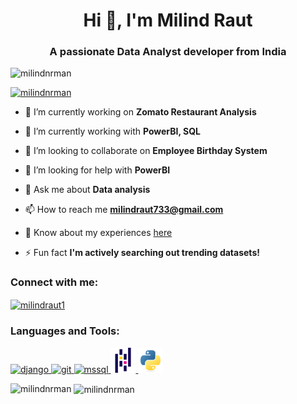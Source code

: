 <h1 align="center">Hi 👋, I'm Milind Raut</h1>
<h3 align="center">A passionate Data Analyst developer from India</h3>

<p align="left"> <img src="https://komarev.com/ghpvc/?username=milindnrman&label=Profile%20views&color=0e75b6&style=flat" alt="milindnrman" /> </p>

<p align="left"> <a href="https://github.com/ryo-ma/github-profile-trophy"><img src="https://github-profile-trophy.vercel.app/?username=milindnrman" alt="milindnrman" /></a> </p>

- 🔭 I’m currently working on **Zomato Restaurant Analysis**

- 🌱 I’m currently working with **PowerBI, SQL**

- 👯 I’m looking to collaborate on **Employee Birthday System**

- 🤝 I’m looking for help with **PowerBI**

- 💬 Ask me about **Data analysis**

- 📫 How to reach me **milindraut733@gmail.com**

- 📄 Know about my experiences [here](https://drive.google.com/file/d/1zdf6djenH_BYN5JPKnLHa_sZv47M7YdK/view?usp=drive_link)

- ⚡ Fun fact **I'm actively searching out trending datasets!**

<h3 align="left">Connect with me:</h3>
<p align="left">
<a href="https://linkedin.com/in/milindraut1" target="blank"><img align="center" src="https://raw.githubusercontent.com/rahuldkjain/github-profile-readme-generator/master/src/images/icons/Social/linked-in-alt.svg" alt="milindraut1" height="30" width="40" /></a>
</p>

<h3 align="left">Languages and Tools:</h3>
<p align="left">
<a href="https://www.djangoproject.com/" target="_blank" rel="noreferrer"> <img src="https://cdn.worldvectorlogo.com/logos/django.svg" alt="django" width="40" height="40"/> </a>
<a href="https://git-scm.com/" target="_blank" rel="noreferrer"> <img src="https://www.vectorlogo.zone/logos/git-scm/git-scm-icon.svg" alt="git" width="40" height="40"/> </a>
<a href="https://www.microsoft.com/en-us/sql-server" target="_blank" rel="noreferrer"> <img src="https://www.svgrepo.com/show/303229/microsoft-sql-server-logo.svg" alt="mssql" width="40" height="40"/> </a>
<a href="https://pandas.pydata.org/" target="_blank" rel="noreferrer"> <img src="https://raw.githubusercontent.com/devicons/devicon/2ae2a900d2f041da66e950e4d48052658d850630/icons/pandas/pandas-original.svg" alt="pandas" width="40" height="40"/> </a>
<a href="https://www.python.org" target="_blank" rel="noreferrer"> <img src="https://raw.githubusercontent.com/devicons/devicon/master/icons/python/python-original.svg" alt="python" width="40" height="40"/> </a>
</p>

<p><img align="left" src="https://github-readme-stats.vercel.app/api/top-langs?username=milindnrman&show_icons=true&locale=en&layout=compact" alt="milindnrman" /></p>

<p>&nbsp;<img align="center" src="https://github-readme-stats.vercel.app/api?username=milindnrman&show_icons=true&locale=en" alt="milindnrman" /></p>
